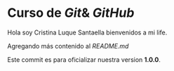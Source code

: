 # Curso de _Git_& _GitHub_ #

Hola soy Cristina Luque Santaella bienvenidos a mi life.

Agregando más contenido al _README.md_

Este commit es para oficializar nuestra version **1.0.0**.